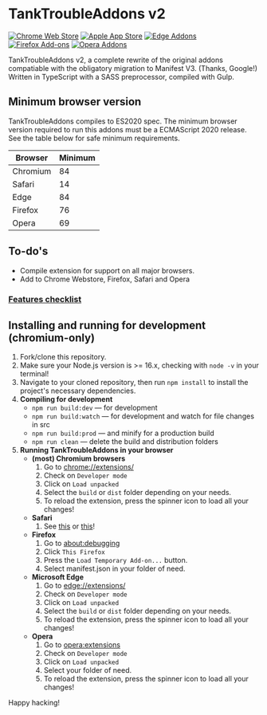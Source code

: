 # **TankTroubleAddons v2**

[![Chrome Web Store](https://img.shields.io/badge/Chrome-21262d.svg?&style=flat-square&logo=google-chrome&logoColor=c9d1d9)](https://chrome.google.com/webstore/detail/tanktroubleaddons/iaahklbbofakekcbhbjnpjbgaadhedhm)
[![Apple App Store](https://img.shields.io/badge/Safari-21262d.svg?&style=flat-square&logo=safari&logoColor=c9d1d9)]()
[![Edge Addons](https://img.shields.io/badge/Edge-21262d.svg?&style=flat-square&logo=microsoft-edge&logoColor=c9d1d9)]()
[![Firefox Add-ons](https://img.shields.io/badge/Firefox-21262d.svg?&style=flat-square&logo=firefox-browser&logoColor=c9d1d9)]()
[![Opera Addons](https://img.shields.io/badge/Opera-21262d.svg?&style=flat-square&logo=opera&logoColor=c9d1d9)]()

TankTroubleAddons v2, a complete rewrite of the original addons compatiable with the obligatory migration to Manifest V3. (Thanks, Google!)\
Written in TypeScript with a SASS preprocessor, compiled with Gulp.

## Minimum browser version

TankTroubleAddons compiles to ES2020 spec. The minimum browser version required to run this addons must be a ECMAScript 2020 release.\
See the table below for safe minimum requirements.

| **Browser** | **Minimum** |
|-------------|-------------|
| Chromium    | 84          |
| Safari      | 14          |
| Edge        | 84          |
| Firefox     | 76          |
| Opera       | 69          |

## To-do's

- Compile extension for support on all major browsers.
- Add to Chrome Webstore, Firefox, Safari and Opera

### [Features checklist](https://github.com/CommanderAnime/TankTroubleAddons/issues/1)

## Installing and running for development **(chromium-only)**

1. Fork/clone this repository.
2. Make sure your Node.js version is >= 16.x, checking with `node -v` in your terminal!
3. Navigate to your cloned repository, then run `npm install` to install the project's necessary dependencies.
4. **Compiling for development**
   - `npm run build:dev` — for development
   - `npm run build:watch` — for development and watch for file changes in src
   - `npm run build:prod` — and minify for a production build
   - `npm run clean` — delete the build and distribution folders
5. **Running TankTroubleAddons in your browser**
   - **(most) Chromium browsers**
     1. Go to [chrome://extensions/](chrome://extensions)
     2. Check on `Developer mode`
     3. Click on `Load unpacked`
     4. Select the `build` or `dist` folder depending on your needs.
     5. To reload the extension, press the spinner icon to load all your changes!
   - **Safari**
     1. See [this](https://stackoverflow.com/a/41543650/11452298) or [this](https://developer.apple.com/documentation/safariservices/safari_web_extensions/running_your_safari_web_extension#3744467)!
   - **Firefox**
     1. Go to [about:debugging](about:debugging)
     2. Click `This Firefox`
     3. Press the `Load Temporary Add-on...` button.
     4. Select manifest.json in your folder of need.
   - **Microsoft Edge**
     1. Go to [edge://extensions/](edge://extensions/)
     2. Check on `Developer mode`
     3. Click on `Load unpacked`
     4. Select the `build` or `dist` folder depending on your needs.
     5. To reload the extension, press the spinner icon to load all your changes!
   - **Opera**
     1. Go to [opera:extensions](opera:extensions)
     2. Check on `Developer mode`
     3. Click on `Load unpacked`
     4. Select your folder of need.
     5. To reload the extension, press the spinner icon to load all your changes!

Happy hacking!
